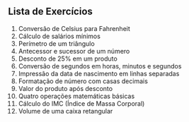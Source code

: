 ## Lista de Exercícios

1. Conversão de Celsius para Fahrenheit  
2. Cálculo de salários mínimos  
3. Perímetro de um triângulo  
4. Antecessor e sucessor de um número  
5. Desconto de 25% em um produto  
6. Conversão de segundos em horas, minutos e segundos  
7. Impressão da data de nascimento em linhas separadas  
8. Formatação de número com casas decimais  
9. Valor do produto após desconto  
10. Quatro operações matemáticas básicas  
11. Cálculo do IMC (Índice de Massa Corporal)  
12. Volume de uma caixa retangular  
